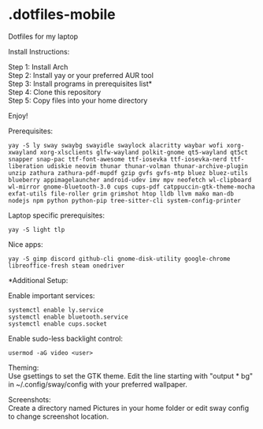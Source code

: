 # .dotfiles-mobile
Dotfiles for my laptop

Install Instructions:

Step 1: Install Arch  
Step 2: Install yay or your preferred AUR tool  
Step 3: Install programs in prerequisites list*  
Step 4: Clone this repository  
Step 5: Copy files into your home directory  

Enjoy!

Prerequisites:
```
yay -S ly sway swaybg swayidle swaylock alacritty waybar wofi xorg-xwayland xorg-xlsclients glfw-wayland polkit-gnome qt5-wayland qt5ct snapper snap-pac ttf-font-awesome ttf-iosevka ttf-iosevka-nerd ttf-liberation udiskie neovim thunar thunar-volman thunar-archive-plugin unzip zathura zathura-pdf-mupdf gzip gvfs gvfs-mtp bluez bluez-utils blueberry appimagelauncher android-udev imv mpv neofetch wl-clipboard wl-mirror gnome-bluetooth-3.0 cups cups-pdf catppuccin-gtk-theme-mocha exfat-utils file-roller grim grimshot htop lldb llvm mako man-db nodejs npm python python-pip tree-sitter-cli system-config-printer 
```

Laptop specific prerequisites:
```
yay -S light tlp
```

Nice apps:
```
yay -S gimp discord github-cli gnome-disk-utility google-chrome libreoffice-fresh steam onedriver
```

*Additional Setup:

Enable important services:
```
systemctl enable ly.service
systemctl enable bluetooth.service
systemctl enable cups.socket
```

Enable sudo-less backlight control:
```
usermod -aG video <user>
```

Theming:  
Use gsettings to set the GTK theme.
Edit the line starting with "output * bg" in ~/.config/sway/config with your preferred wallpaper.

Screenshots:  
Create a directory named Pictures in your home folder or edit sway config to change screenshot location. 
